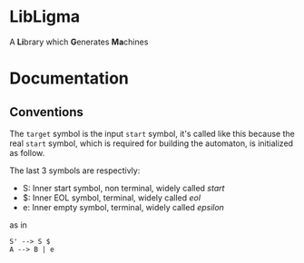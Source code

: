 # LibLigma

A **Li**brary which **G**enerates **Ma**chines

# Documentation

## Conventions

The `target` symbol is the input `start` symbol, it's called like this because the real `start` symbol, which is required for building the automaton, is initialized as follow.

The last 3 symbols are respectivly:
- S: Inner start symbol, non terminal, widely called *start*
- $: Inner EOL symbol, terminal, widely called *eol*
- e: Inner empty symbol, terminal, widely called *epsilon*

as in

```
S' --> S $
A --> B | e
```
